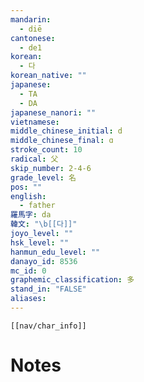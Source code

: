 ```yaml
---
mandarin:
  - diē
cantonese:
  - de1
korean:
  - 다
korean_native: ""
japanese:
  - TA
  - DA
japanese_nanori: ""
vietnamese:
middle_chinese_initial: d
middle_chinese_final: ɑ
stroke_count: 10
radical: 父
skip_number: 2-4-6
grade_level: 名
pos: ""
english:
  - father
羅馬字: da
韓文: "\b[[다]]"
joyo_level: ""
hsk_level: ""
hanmun_edu_level: ""
danayo_id: 8536
mc_id: 0
graphemic_classification: 多
stand_in: "FALSE"
aliases:
---
```

```meta-bind-embed
[[nav/char_info]]
```

# Notes
